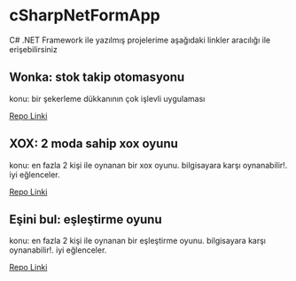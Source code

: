 # cSharpNetFormApp
C# .NET Framework ile yazılmış projelerime aşağıdaki linkler aracılığı ile erişebilirsiniz


## Wonka: stok takip otomasyonu
konu: bir şekerleme dükkanının çok işlevli uygulaması

[Repo Linki](https://github.com/f6c5/wonka)

## XOX: 2 moda sahip xox oyunu
konu: en fazla 2 kişi ile oynanan bir xox oyunu. bilgisayara karşı oynanabilir!. iyi eğlenceler.

[Repo Linki](https://github.com/f6c5/xox)

## Eşini bul: eşleştirme oyunu
konu: en fazla 2 kişi ile oynanan bir eşleştirme oyunu. bilgisayara karşı oynanabilir!. iyi eğlenceler.

[Repo Linki](https://github.com/f6c5/esiniBul)
